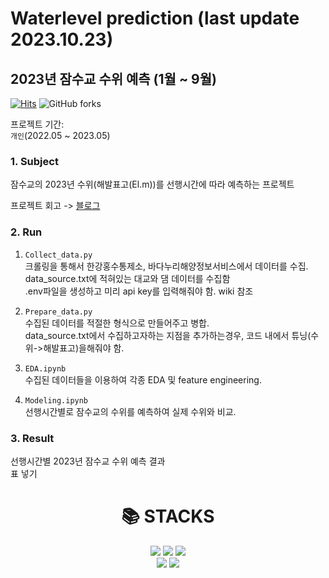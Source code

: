 # Waterlevel prediction (last update 2023.10.23)

## 2023년 잠수교 수위 예측 (1월 ~ 9월) <br>

[![Hits](https://hits.seeyoufarm.com/api/count/incr/badge.svg?url=https%3A%2F%2Fgithub.com%2FBae-ChangHyun%2FWaterlevel-predict&count_bg=%23113CD5&title_bg=%23555555&icon=github.svg&icon_color=%23E7E7E7&title=hits&edge_flat=false)](https://hits.seeyoufarm.com) 
<img alt="GitHub forks" src="https://img.shields.io/github/forks/Bae-ChangHyun/Waterlevel-predict">

프로젝트 기간: <br>
`개인`(2022.05 ~ 2023.05) <br>

### 1. Subject <br>
잠수교의 2023년 수위(해발표고(El.m))를 선행시간에 따라 예측하는 프로젝트

프로젝트 회고 -> [블로그](https)

### 2. Run <br>
1. `Collect_data.py`<br>
크롤링을 통해서 한강홍수통제소, 바다누리해양정보서비스에서 데이터를 수집. <br>
data_source.txt에 적혀있는 대교와 댐 데이터를 수집함<br>
.env파일을 생성하고 미리 api key를 입력해줘야 함. wiki 참조<br>

2. `Prepare_data.py` <br>
수집된 데이터를 적절한 형식으로 만들어주고 병합.<br>
data_source.txt에서 수집하고자하는 지점을 추가하는경우, 코드 내에서 튜닝(수위->해발표고)을해줘야 함.<br>

3. `EDA.ipynb` <br>
수집된 데이터들을 이용하여 각종 EDA 및 feature engineering.<br>

4. `Modeling.ipynb` <br>
선행시간별로 잠수교의 수위를 예측하여 실제 수위와 비교.<br>

### 3. Result <br>
선행시간별 2023년 잠수교 수위 예측 결과<br>
표 넣기

<div align=center><h1>📚 STACKS</h1></div>

<div align=center> 
  <img src="https://img.shields.io/badge/python-3776AB?style=for-the-badge&logo=python&logoColor=white">
  <img src="https://img.shields.io/badge/tensorflow-FF6F00?style=for-the-badge&logo=tensorflow&logoColor=white">
  <img src="https://img.shields.io/badge/scikitlearn-F7931E?style=for-the-badge&logo=scikitlearn&logoColor=white">
  <br>
  <img src="https://img.shields.io/badge/github-181717?style=for-the-badge&logo=github&logoColor=white">
  <img src="https://img.shields.io/badge/git-F05032?style=for-the-badge&logo=git&logoColor=white">
  <br>
</div>
